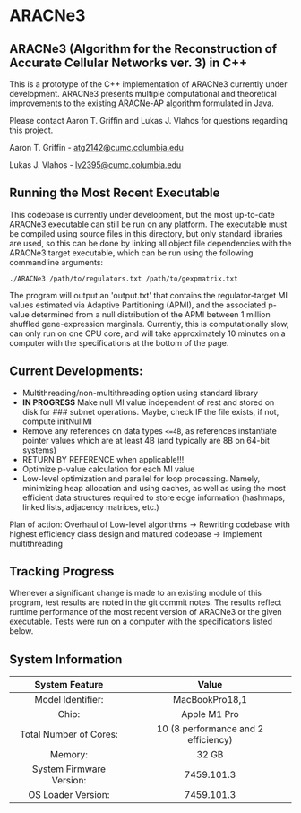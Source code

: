 # ARACNe3

## ARACNe3 (Algorithm for the Reconstruction of Accurate Cellular Networks ver. 3) in C++

This is a prototype of the C++ implementation of ARACNe3 currently under development.  ARACNe3 presents multiple computational and theoretical improvements to the existing ARACNe-AP algorithm formulated in Java.  


Please contact Aaron T. Griffin and Lukas J. Vlahos for questions regarding this project.


Aaron T. Griffin - atg2142@cumc.columbia.edu 

Lukas J. Vlahos - lv2395@cumc.columbia.edu 

## Running the Most Recent Executable

This codebase is currently under development, but the most up-to-date ARACNe3 executable can still be run on any platform.  The executable must be compiled using source files in this directory, but only standard libraries are used, so this can be done by linking all object file dependencies with the ARACNe3 target executable, which can be run using the following commandline arguments: 


`./ARACNe3 /path/to/regulators.txt /path/to/gexpmatrix.txt`

The program will output an 'output.txt' that contains the regulator-target MI values estimated via Adaptive Partitioning (APMI), and the associated p-value determined from a null distribution of the APMI between 1 million shuffled gene-expression marginals.  Currently, this is computationally slow, can only run on one CPU core, and will take approximately 10 minutes on a computer with the specifications at the bottom of the page.   

## Current Developments:
 - Multithreading/non-multithreading option using standard library
 - **IN PROGRESS** Make null MI value independent of rest and stored on disk for ### subnet operations.  Maybe, check IF the file exists, if not, compute initNullMI
 - Remove any references on data types `<=4B`, as references instantiate pointer values which are at least 4B (and typically are 8B on 64-bit systems)
 - RETURN BY REFERENCE when applicable!!!
 - Optimize p-value calculation for each MI value
 - Low-level optimization and parallel for loop processing. Namely, minimizing heap allocation and using caches, as well as using the most efficient data structures required to store edge information (hashmaps, linked lists, adjacency matrices, etc.)
 
 Plan of action: Overhaul of Low-level algorithms -> Rewriting codebase with highest efficiency class design and matured codebase -> Implement multithreading 

## Tracking Progress

Whenever a significant change is made to an existing module of this program, test results are noted in the git commit notes.  The results reflect runtime performance of the most recent version of ARACNe3 or the given executable.  Tests were run on a computer with the specifications listed below.

## System Information
| System Feature | Value |
| :----: | :----: |
| Model Identifier: | MacBookPro18,1 |
| Chip: | Apple M1 Pro |
| Total Number of Cores: | 10 (8 performance and 2 efficiency) |
| Memory: | 32 GB |
| System Firmware Version: |7459.101.3 |
| OS Loader Version: | 7459.101.3 |
